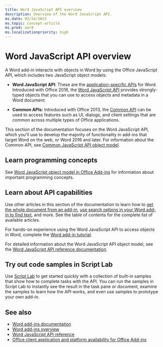 ```yaml
---
title: Word JavaScript API overview
description: Overview of the Word JavaScript API.
ms.date: 02/24/2023
ms.topic: concept-article
ms.prod: word
ms.localizationpriority: high
---
```


# Word JavaScript API overview

A Word add-in interacts with objects in Word by using the Office JavaScript API, which includes two JavaScript object models:

* **Word JavaScript API**: These are the [application-specific APIs](../../develop/application-specific-api-model.md) for Word. Introduced with Office 2016, the [Word JavaScript API](/javascript/api/word) provides strongly-typed objects that you can use to access objects and metadata in a Word document.

* **Common APIs**: Introduced with Office 2013, the [Common API](/javascript/api/office) can be used to access features such as UI, dialogs, and client settings that are common across multiple types of Office applications.

This section of the documentation focuses on the Word JavaScript API, which you'll use to develop the majority of functionality in add-ins that target Word on the web, or Word 2016 and later. For information about the Common API, see [Common JavaScript API object model](../../develop/office-javascript-api-object-model.md).

## Learn programming concepts

See [Word JavaScript object model in Office Add-ins](../../word/word-add-ins-core-concepts.md) for information about important programming concepts.

## Learn about API capabilities

Use other articles in this section of the documentation to learn how to [get the whole document from an add-in](../../word/get-the-whole-document-from-an-add-in-for-word.md), [use search options in your Word add-in to find text](../../word/search-option-guidance.md), and more. See the table of contents for the complete list of available articles.

For hands-on experience using the Word JavaScript API to access objects in Word, complete the [Word add-in tutorial](../../tutorials/word-tutorial.md).

For detailed information about the Word JavaScript API object model, see the [Word JavaScript API reference documentation](/javascript/api/word).

## Try out code samples in Script Lab

Use [Script Lab](../../overview/explore-with-script-lab.md) to get started quickly with a collection of built-in samples that show how to complete tasks with the API. You can run the samples in Script Lab to instantly see the result in the task pane or document, examine the samples to learn how the API works, and even use samples to prototype your own add-in.

## See also

* [Word add-ins documentation](../../word/index.yml)
* [Word add-ins overview](../../word/word-add-ins-programming-overview.md)
* [Word JavaScript API reference](/javascript/api/word)
* [Office client application and platform availability for Office Add-ins](/javascript/api/requirement-sets)
